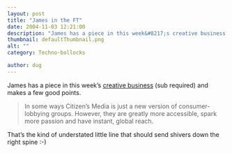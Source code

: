 ```yaml
---
layout: post
title: "James in the FT"
date: 2004-11-03 12:21:00
description: "James has a piece in this week&#8217;s creative business (sub required) and makes a few good points. In some ways Citizen&#8217;s Media is just a new version of consumer-lobbying groups. However, they are greatly more accessible, spark more passion and&#8230;"
thumbnail: defaultThumbnail.png
alt: ""
category: Techno-bollocks

author: dug
---
```


<p>James has a piece in this week&#8217;s <a href="http://news.ft.com/cms/s/2e65171c-2bba-11d9-970d-00000e2511c8,dwp_uuid=fcd3ba1e-2025-11d8-81c6-0820abe49a01.html">creative business</a> (sub required) and makes a few good points. </p>

<blockquote><p>In some ways Citizen&#8217;s Media is just a new version of consumer-lobbying groups. However, they are greatly more accessible, spark more passion and have instant, global reach.</p></blockquote>

<p>That&#8217;s the kind of understated little line that should send shivers down the right spine :-)</p>
